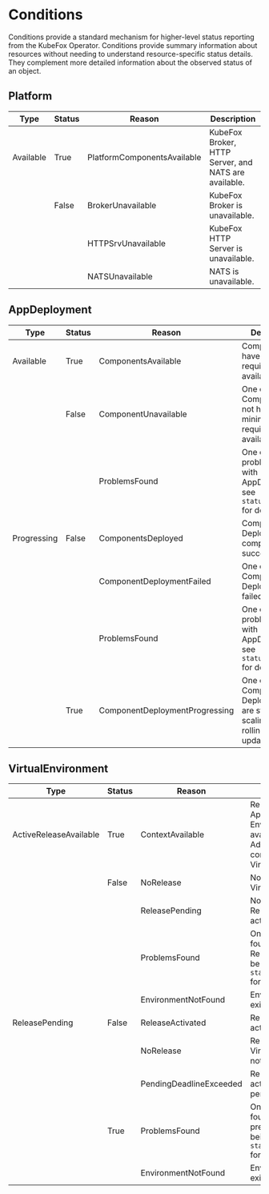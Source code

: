 # Conditions

Conditions provide a standard mechanism for higher-level status reporting from the KubeFox Operator. Conditions provide
summary information about resources without needing to understand resource-specific status details. They complement more
detailed information about the observed status of an object.

## Platform

| Type      | Status | Reason                      | Description                                          |
| --------- | ------ | --------------------------- | ---------------------------------------------------- |
| Available | True   | PlatformComponentsAvailable | KubeFox Broker, HTTP Server, and NATS are available. |
|           | False  | BrokerUnavailable           | KubeFox Broker is unavailable.                       |
|           |        | HTTPSrvUnavailable          | KubeFox HTTP Server is unavailable.                  |
|           |        | NATSUnavailable             | NATS is unavailable.                                 |

## AppDeployment

| Type        | Status | Reason                         | Description                                                                       |
| ----------- | ------ | ------------------------------ | --------------------------------------------------------------------------------- |
| Available   | True   | ComponentsAvailable            | Components have minimum required Pods available.                                  |
|             | False  | ComponentUnavailable           | One or more Components do not have minimum required Pods available.               |
|             |        | ProblemsFound                  | One or more problems found with AppDeployment, see `status.problems` for details. |
| Progressing | False  | ComponentsDeployed             | Component Deployments completed successfully.                                     |
|             |        | ComponentDeploymentFailed      | One or more Component Deployments failed.                                         |
|             |        | ProblemsFound                  | One or more problems found with AppDeployment, see `status.problems` for details. |
|             | True   | ComponentDeploymentProgressing | One or more Component Deployments are starting, scaling, or rolling out updates.  |

## VirtualEnvironment

| Type                   | Status | Reason                  | Description                                                                                                                    |
| ---------------------- | ------ | ----------------------- | ------------------------------------------------------------------------------------------------------------------------------ |
| ActiveReleaseAvailable | True   | ContextAvailable        | Release AppDeployment and Environment are available, Routes and Adapters are valid and compatible with the VirtualEnvironment. |
|                        | False  | NoRelease               | No Release made for VirtualEnvironment.                                                                                        |
|                        |        | ReleasePending          | No active Release, Release is pending activation.                                                                              |
|                        |        | ProblemsFound           | One or more problems found with the active Release causing it to be unavailable, see `status.activeRelease` for details.       |
|                        |        | EnvironmentNotFound     | Environment does not exist.                                                                                                    |
| ReleasePending         | False  | ReleaseActivated        | Release was activated.                                                                                                         |
|                        |        | NoRelease               | Release for the VirtualEnvironment is not set.                                                                                 |
|                        |        | PendingDeadlineExceeded | Release was not activated within pending deadline.                                                                             |
|                        | True   | ProblemsFound           | One or more problems found with Release preventing it from being activated, see `status.pendingRelease` for details.           |
|                        |        | EnvironmentNotFound     | Environment does not exist.                                                                                                    |
